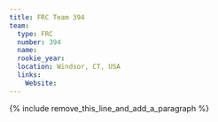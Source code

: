 ```yaml
---
title: FRC Team 394
team:
  type: FRC
  number: 394
  name:
  rookie_year:
  location: Windsor, CT, USA
  links:
    Website:
---
```


{% include remove_this_line_and_add_a_paragraph %}